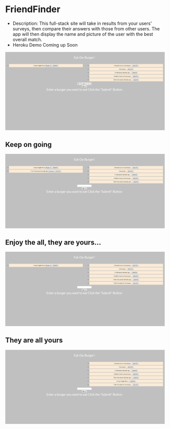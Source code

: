 # FriendFinder
 
 * Description: This full-stack site will take in results from your users' surveys, then compare their answers with those from other users. The app will then display the name and picture of the user with the best overall match.
 * Heroku Demo Coming up Soon

 ![Start adding your hamburger's fanatasies](addinghamburgers.png)

 ## Keep on going

 ![adding even more](addingmorehambs.png)

 ## Enjoy the all, they are yours...
 ![devoured them in any order you want](devouredtheminanyorderyouwant.png)

 ## They are all yours
 ![devoured them in any order you want](theyareallyours.png)